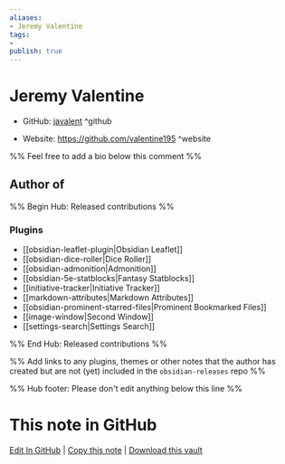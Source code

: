 ```yaml
---
aliases:
- Jeremy Valentine
tags:
- 
publish: true
---
```


# Jeremy Valentine

- GitHub: [javalent](https://github.com/javalent/) ^github
<!-- - Discord: `@` ^discord-->
- Website: <https://github.com/valentine195> ^website
<!-- - [[Publish sites|Publish site]]: <https://> ^publish-->

%% Feel free to add a bio below this comment %%


## Author of

%% Begin Hub: Released contributions %%
### Plugins
- [[obsidian-leaflet-plugin|Obsidian Leaflet]]
- [[obsidian-dice-roller|Dice Roller]]
- [[obsidian-admonition|Admonition]]
- [[obsidian-5e-statblocks|Fantasy Statblocks]]
- [[initiative-tracker|Initiative Tracker]]
- [[markdown-attributes|Markdown Attributes]]
- [[obsidian-prominent-starred-files|Prominent Bookmarked Files]]
- [[image-window|Second Window]]
- [[settings-search|Settings Search]]

%% End Hub: Released contributions %%

%% Add links to any plugins, themes or other notes that the author has created but are not (yet) included in the `obsidian-releases` repo %%

<!--
### Unlisted plugins
-->

<!--
### Others
-->

<!--
## Sponsor this author
-->

<!-- - [[GitHub sponsors]]: [Sponsor @javalent on GitHub Sponsors](https://github.com/sponsors/javalent) ^github-sponsor-->
<!-- - [[Buy me a coffee]]: <https://> ^buy-me-a-coffee-->
<!-- - [[PayPal]]: <https://> ^paypal-->
<!-- - [[Patreon]]: <https://> ^patreon-->

<!--
## Follow this author
-->

<!-- - [[YouTube Channels|On YouTube]]: <https://> ^youtube-->
<!-- - Twitter: <https://> ^twitter-->
<!-- - ... -->

%% Hub footer: Please don't edit anything below this line %%

# This note in GitHub

<span class="git-footer">[Edit In GitHub](https://github.dev/obsidian-community/obsidian-hub/blob/main/01%20-%20Community/People/javalent.md "git-hub-edit-note") | [Copy this note](https://raw.githubusercontent.com/obsidian-community/obsidian-hub/main/01%20-%20Community/People/javalent.md "git-hub-copy-note") | [Download this vault](https://github.com/obsidian-community/obsidian-hub/archive/refs/heads/main.zip "git-hub-download-vault") </span>
